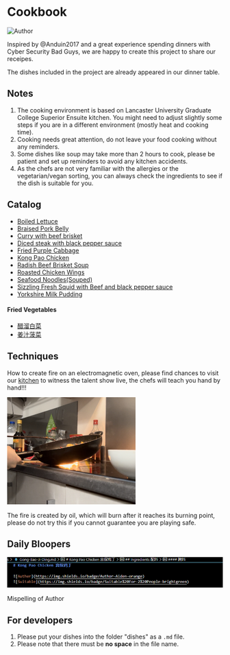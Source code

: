# Cookbook

![Author](https://img.shields.io/badge/Author-Bad%20Guys%20Group-blue)

Inspired by @Anduin2017 and a great experience spending dinners with Cyber Security Bad Guys, we are happy to create this project to share our receipes.

The dishes included in the project are already appeared in our dinner table.

## Notes

1. The cooking environment is based on Lancaster University Graduate College Superior Ensuite kitchen. You might need to adjust slightly some steps if you are in a different environment (mostly heat and cooking time).
2. Cooking needs great attention, do not leave your food cooking without any reminders.
3. Some dishes like soup may take more than 2 hours to cook, please be patient and set up reminders to avoid any kitchen accidents.
4. As the chefs are not very familiar with the allergies or the vegetarian/vegan sorting, you can always check the ingredients to see if the dish is suitable for you. 

## Catalog

- [Boiled Lettuce](dishes/Boiled_Lettuce.md)
- [Braised Pork Belly](dishes/Braised-Pork-Belly.md)
- [Curry with beef brisket](dishes/Curry_with_beef_brisket.md)
- [Diced steak with black pepper sauce](dishes/Diced-steak-with-black-pepper-sauce.md)
- [Fried Purple Cabbage](dishes/Fried_Purple_Cabbage.md)
- [Kong Pao Chicken](dishes/Gong-Bao-Ji-Ding.md)
- [Radish Beef Brisket Soup](dishes/Radish_Beef_Brisket_Soup.md)
- [Roasted Chicken Wings](dishes/Roasted-Chicken-Wings.md)
- [Seafood Noodles(Souped)](dishes/Seafood_Noodles_Souped.md)
- [Sizzling Fresh Squid with Beef and black pepper sauce](dishes/Sizzling-Fresh-Squid-and-Beef-with-black-pepper-sauce.md)
- [Yorkshire Milk Pudding](dishes/Yorkshire-Milk-Pudding.md)

#### Fried Vegetables
- [醋溜白菜](dishes/Vegs/Cu_Liu_Bai_Cai.md)
- [姜汁菠菜](dishes/Vegs/Jiang_Zhi_Bo_Cai.md)

## Techniques

How to create fire on an electromagnetic oven, please find chances to visit our [kitchen](https://use.mazemap.com/#v=1&config=lancaster&zlevel=1&center=-2.786763,54.004061&zoom=18.5&campusid=341&sharepoitype=point&sharepoi=-2.78638%2C54.00420) to witness the talent show live, the chefs will teach you hand by hand!!!

<div>
	<img src="imgs/index/fire.jpg" style="width: 300px"/>
</div>

The fire is created by oil, which will burn after it reaches its burning point, please do not try this if you cannot guarantee you are playing safe.

## Daily Bloopers

<div>
	<img src="imgs/index/spelling_error.png"/>
</div>	

Mispelling of Author

## For developers
1. Please put your dishes into the folder "dishes" as a `.md` file.
2. Please note that there must be __no space__ in the file name.
